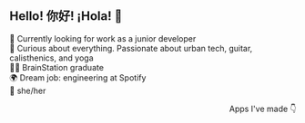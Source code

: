 ## Hello! 你好! ¡Hola! 👋

🔭 Currently looking for work as a junior developer <br />
🎸 Curious about everything. Passionate about urban tech, guitar, calisthenics, and yoga <br />
🧚‍♂ BrainStation graduate <br />
🌍 Dream job: engineering at Spotify <br />
🌈 she/her <br />

<p align="right">Apps I've made 👇</p>
